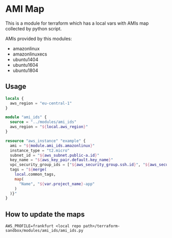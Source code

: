 # AMI Map

This is a module for terraform which has a local vars with AMIs map collected by python script.

AMIs provided by this modules:

- amazonlinux
- amazonlinuxecs
- ubuntu1404
- ubuntu1604
- ubuntu1804

## Usage

```terraform
locals {
  aws_region = "eu-central-1"
}

module "ami_ids" {
  source = "../modules/ami_ids"
  aws_region = "${local.aws_region}"
}

resource "aws_instance" "example" {
  ami = "${module.ami_ids.amazonlinux}"
  instance_type = "t2.micro"
  subnet_id = "${aws_subnet.public-a.id}"
  key_name = "${aws_key_pair.default.key_name}"
  vpc_security_group_ids = ["${aws_security_group.ssh.id}", "${aws_security_group.app.id}"]
  tags = "${merge(
    local.common_tags,
    map(
      "Name", "${var.project_name}-app"
    )
  )}"
}
```

## How to update the maps

```text
AWS_PROFILE=frankfurt <local repo path>/terraform-sandbox/modules/ami_ids/ami_ids.py
```